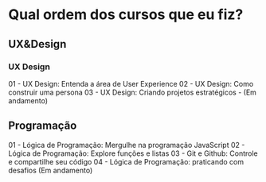 # Qual ordem dos cursos que eu fiz?

## UX&Design

### UX Design

01 - UX Design: Entenda a área de User Experience
02 - UX Design: Como construir uma persona
03 - UX Design: Criando projetos estratégicos - (Em andamento)

## Programação

01 - Lógica de Programação: Mergulhe na programação JavaScript
02 - Lógica de Programação: Explore funções e listas
03 - Git e Github: Controle e compartilhe seu código
04 - Lógica de Programação: praticando com desafios (Em andamento)
